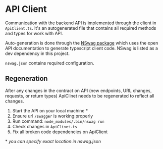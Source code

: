 # API Client

Communication with the backend API is implemented through the client in `ApiClient.ts`. It's an autogenerated file that contains all required methods and types for work with API. 

Auto-generation is done through the [NSwag package](https://openbase.com/js/nswag/documentation) which uses the open API documentation to generate typescript client code. NSwag is listed as a dev dependency in this project. 


`nswag.json` contains required configuration.

## Regeneration

After any changes in the contract on API (new endpoints, URL changes, requests, or return types) ApiClinet needs to be regenerated to reflect all changes. 

1. Start the API on your local machine *
1. Ensure url `/swagger` is working properly 
1. Run command: `node_modules/.bin/nswag run`
1. Check changes in `ApiClinet.ts`
1. Fix all broken code dependencies on ApiClient

\* *you can specify exact location in nswag.json*


